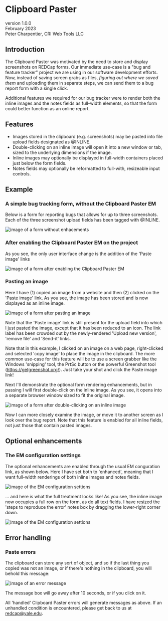 # Clipboard Paster
version 1.0.0  
February 2023  
Peter Charpentier, CRI Web Tools LLC  

## Introduction
The Clipboard Paster was motivated by the need to store and display screenshots on REDCap forms. Our immediate use-case is a "bug and feature tracker" project we are using in our software development efforts. Now, instead of saving screen grabs as files, *figuring out where we saved them* and uploading them in separate steps, we can send them to a bug report form with a single click.

Additional features we required for our bug tracker were to render both the inline images and the notes fields as full-width elements, so that the form could better function as an online report.

## Features
- Images stored in the clipboard (e.g. screenshots) may be pasted into file upload fields designated as @INLINE.
- Double-clicking on an inline image will open it into a new window or tab, sized to the underlying dimensions if the image.
- Inline images may optionally be displayed in full-width containers placed just below the form fields.
- Notes fields may optionally be reformatted to full-with, resizeable input controls.

## Example 

### A simple bug tracking form, without the Clipboard Paster EM

Below is a form for reporting bugs that allows for up to three screenshots. Each of the three screenshot upload fields has been tagged with @INLINE.

![image of a form without enhacements](images/example0.png)

### After enabling the Clipboard Paster EM on the project

As you see, the only user interface change is the addition of the 'Paste image' links

![image of a form after enabling the Clipboard Paster EM](images/example1.png)

### Pasting an image

Here I have (1) copied an image from a website and then (2) clicked on the 'Paste image' link. As you see, the image has been stored and is now displayed as an inline image. 

![image of a form after pasting an image](images/example2.png)

Note that the 'Paste image' link is still present for the upload field into which I just pasted the image, except that it has been reduced to an icon. The link label has been crowded out by the newly-rendered 'Upload new version', 'remove file' and 'Send-it' links.

Note that in this example, I clicked on an image on a web page, right-clicked and selected 'copy image' to place the image in the clipboard. The more common use-case for this feature will be to use a screen grabber like the Windows 'snipping' tool, the PrtSc button or the powerful Greenshot tool (https://getgreenshot.org/). Just take your shot and click the Paste image link!

Next I'll demonstrate the optional form rendering enhancements, but in passing I will first double-click on the inline image. As you see, it opens into a separate browser window sized to fit the original image. 

![image of a form after double-clicking on an inline image](images/example3.png)

Now I can more closely examine the image, or move it to another screen as I look over the bug report. Note that this feature is enabled for all inline fields, not just those that contain pasted images.

## Optional enhancements

### The EM configuration settings

The optional enhancements are enabled through the usual EM conguration link, as shown below. Here I have set both to 'enhanced', meaning that I want full-width renderings of both inline images and notes fields.

![image of the EM configuration settions](images/example4.png)

... and here is what the full treatment looks like! As you see, the inline image now occupies a full row on the form, as do all text fields. I have resized the 'steps to reproduce the error' notes box by dragging the lower-right corner down.

![image of the EM configuration settions](images/example5.png)

## Error handling

### Paste errors

The clipboard can store any sort of object, and so if the last thing you copied was not an image, or if there's nothing in the clipboard, you will behold this message:

![image of an error message](images/example6.png)

The message box will go away after 10 seconds, or if you click on it.

All 'handled' Clipboard Paster errors will generate messages as above. If an unhandled condition is encountered, please get back to us at redcap@yale.edu.












